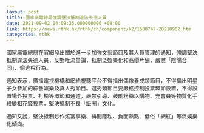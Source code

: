 ```yaml
---
layout: post
title: 國家廣電總局強調堅決抵制違法失德人員
date: 2021-09-02 14:09:25.000000000 +08:00
link: https://news.rthk.hk/rthk/ch/component/k2/1608747-20210902.htm
categories: rthk
---
```


國家廣電總局在官網發出關於進一步加強文藝節目及其人員管理的通知，強調堅決抵制違法失德人員，反對唯流量論，抵制泛娛樂化和高價片酬，嚴懲「陰陽合同」、偷逃稅行為。

通知表示，廣播電視機構和網絡視聽平台不得播出偶像養成類節目，不得播出明星子女參加的綜藝娛樂及真人秀節目。選秀類節目要嚴格控制投票環節設置，不得設置場外投票、打榜等環節和通道，嚴禁引導、鼓勵粉絲以購物、充會員等物質化手段變相花錢投票，堅決抵制不良「飯圈」文化。

通知又說，堅決抵制炒作炫富享樂、緋聞隱私、負面熱點、低俗「網紅」等泛娛樂化傾向。
